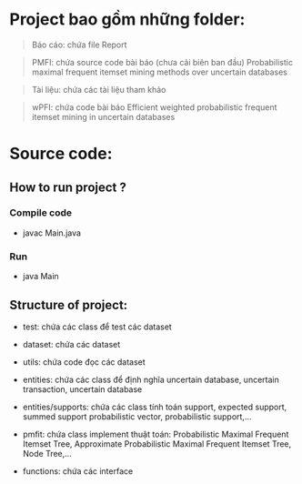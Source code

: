 
# Project bao gồm những folder:

> Báo cáo: chứa file Report

> PMFI: chứa source code bài báo (chưa cải biên ban đầu) Probabilistic maximal frequent itemset mining methods over uncertain databases

> Tài liệu: chứa các tài liệu tham khảo

> wPFI: chứa code bài báo Efficient weighted probabilistic frequent itemset mining in uncertain databases 

# Source code:

## How to run project ?

### Compile code
- javac Main.java 

### Run
- java Main

## Structure of project:

-  test: chứa các class để test các dataset

-  dataset: chứa các dataset

-  utils: chứa code đọc các dataset

-  entities: chứa các class để định nghĩa uncertain database, uncertain transaction, uncertain database

-  entities/supports: chứa các class tính toán support, expected support, summed support probabilistic vector, probabilistic support,...

-  pmfit: chứa class implement thuật toán: Probabilistic Maximal Frequent Itemset Tree, Approximate Probabilistic Maximal Frequent Itemset Tree, Node Tree,...

-  functions: chứa các interface

